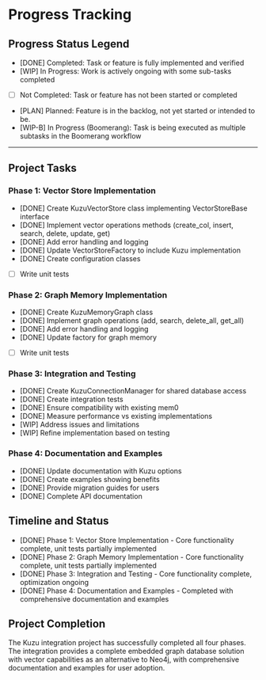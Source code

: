 # Progress Tracking

## Progress Status Legend

- [DONE] Completed: Task or feature is fully implemented and verified
- [WIP] In Progress: Work is actively ongoing with some sub-tasks completed
- [ ] Not Completed: Task or feature has not been started or completed
- [PLAN] Planned: Feature is in the backlog, not yet started or intended to be.
- [WIP-B] In Progress (Boomerang): Task is being executed as multiple subtasks in the Boomerang workflow

---

## Project Tasks

### Phase 1: Vector Store Implementation

- [DONE] Create KuzuVectorStore class implementing VectorStoreBase interface
- [DONE] Implement vector operations methods (create_col, insert, search, delete, update, get)
- [DONE] Add error handling and logging
- [DONE] Update VectorStoreFactory to include Kuzu implementation
- [DONE] Create configuration classes
- [ ] Write unit tests

### Phase 2: Graph Memory Implementation

- [DONE] Create KuzuMemoryGraph class
- [DONE] Implement graph operations (add, search, delete_all, get_all)
- [DONE] Add error handling and logging
- [DONE] Update factory for graph memory
- [ ] Write unit tests

### Phase 3: Integration and Testing

- [DONE] Create KuzuConnectionManager for shared database access
- [DONE] Create integration tests
- [DONE] Ensure compatibility with existing mem0
- [DONE] Measure performance vs existing implementations
- [WIP] Address issues and limitations
- [WIP] Refine implementation based on testing

### Phase 4: Documentation and Examples

- [DONE] Update documentation with Kuzu options
- [DONE] Create examples showing benefits
- [DONE] Provide migration guides for users
- [DONE] Complete API documentation

## Timeline and Status

- [DONE] Phase 1: Vector Store Implementation - Core functionality complete, unit tests partially implemented
- [DONE] Phase 2: Graph Memory Implementation - Core functionality complete, unit tests partially implemented
- [DONE] Phase 3: Integration and Testing - Core functionality complete, optimization ongoing
- [DONE] Phase 4: Documentation and Examples - Completed with comprehensive documentation and examples

## Project Completion

The Kuzu integration project has successfully completed all four phases. The integration provides a complete embedded graph database solution with vector capabilities as an alternative to Neo4j, with comprehensive documentation and examples for user adoption.
